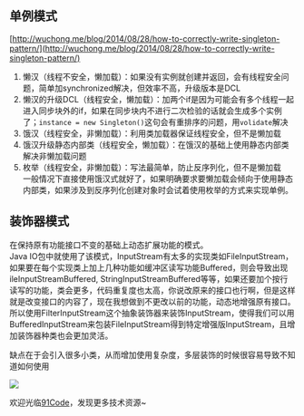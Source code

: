 ## 单例模式
[http://wuchong.me/blog/2014/08/28/how-to-correctly-write-singleton-pattern/](http://wuchong.me/blog/2014/08/28/how-to-correctly-write-singleton-pattern/)

1. 懒汉（线程不安全，懒加载）：如果没有实例就创建并返回，会有线程安全问题，简单加synchronized解决，但效率不高，升级版本是DCL
2. 懒汉的升级DCL（线程安全，懒加载）：加两个if是因为可能会有多个线程一起进入同步块外的if，如果在同步块内不进行二次检验的话就会生成多个实例了；`instance = new Singleton()`这句会有重排序的问题，用`volidate`解决
3. 饿汉（线程安全，非懒加载）：利用类加载器保证线程安全，但不是懒加载
4. 饿汉升级静态内部类（线程安全，懒加载）：在饿汉的基础上使用静态内部类解决非懒加载问题
5. 枚举（线程安全，非懒加载）：写法最简单，防止反序列化，但不是懒加载  
一般情况下直接使用饿汉式就好了，如果明确要求要懒加载会倾向于使用静态内部类，如果涉及到反序列化创建对象时会试着使用枚举的方式来实现单例。

## 装饰器模式
在保持原有功能接口不变的基础上动态扩展功能的模式。  
Java IO包中就使用了该模式，InputStream有太多的实现类如FileInputStream，如果要在每个实现类上加上几种功能如缓冲区读写功能Buffered，则会导致出现ileInputStreamBuffered, StringInputStreamBuffered等等，如果还要加个按行读写的功能，类会更多，代码重复度也太高，你说改原来的接口也行啊，但是这样就是改变接口的内容了，现在我想做到不更改以前的功能，动态地增强原有接口。  
所以使用FilterInputStream这个抽象装饰器来装饰InputStream，使得我们可以用BufferedInputStream来包装FileInputStream得到特定增强版InputStream，且增加装饰器种类也会更加灵活。

缺点在于会引入很多小类，从而增加使用复杂度，多层装饰的时候很容易导致不知道如何使用

![](https://github.com/xbox1994/2018-Java-Interview/raw/master/images/j9.png)


欢迎光临[91Code](http://www.91code.info/?utm_source=github&utm_medium=github)，发现更多技术资源~
